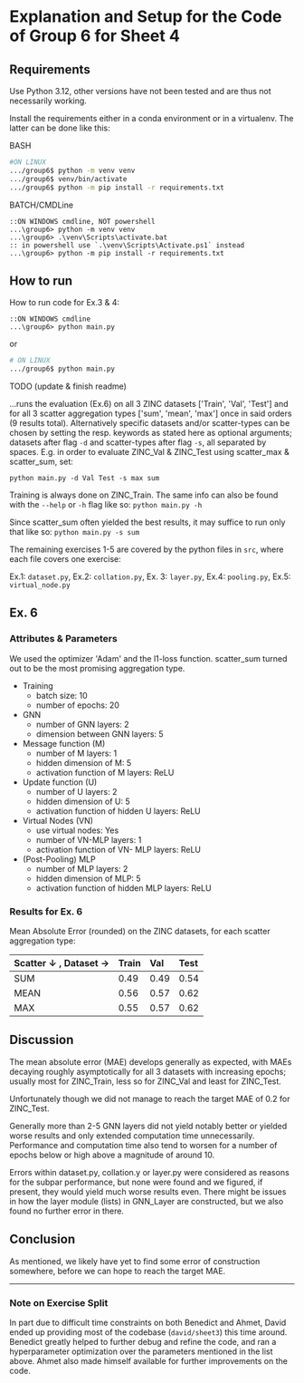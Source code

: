# Explanation and Setup for the Code of Group 6 for Sheet 4

## Requirements

Use Python 3.12, other versions have not been tested and are thus not necessarily working.

Install the requirements either in a conda environment or in a virtualenv. The latter can be done like this:

BASH

```bash
#ON LINUX
.../group6$ python -m venv venv
.../group6$ venv/bin/activate
.../group6$ python -m pip install -r requirements.txt
```

BATCH/CMDLine

```batch
::ON WINDOWS cmdline, NOT powershell
...\group6> python -m venv venv
...\group6> .\venv\Scripts\activate.bat
:: in powershell use `.\venv\Scripts\Activate.ps1` instead
...\group6> python -m pip install -r requirements.txt
```

## How to run

How to run code for Ex.3 & 4:

```batch
::ON WINDOWS cmdline
...\group6> python main.py
```

or

```bash
# ON LINUX
.../group6$ python main.py
```

TODO (update & finish readme)

...runs the evaluation (Ex.6) on all 3 ZINC datasets ['Train', 'Val', 'Test'] and for all 3 scatter aggregation types ['sum', 'mean', 'max'] once in said orders (9 results total). Alternatively specific datasets and/or scatter-types can be chosen by setting the resp. keywords as stated here as optional arguments; datasets after flag `-d` and scatter-types after flag `-s`, all separated by spaces. E.g. in order to evaluate ZINC_Val & ZINC_Test using scatter_max & scatter_sum, set:

`python main.py -d Val Test -s max sum`

Training is always done on ZINC_Train. The same info can also be found with the `--help` or `-h` flag like so: `python main.py -h`

Since scatter_sum often yielded the best results, it may suffice to run only that like so: `python main.py -s sum`

The remaining exercises 1-5 are covered by the python files in `src`, where each file covers one exercise:

Ex.1: `dataset.py`, Ex.2: `collation.py`, Ex. 3: `layer.py`, Ex.4: `pooling.py`, Ex.5: `virtual_node.py`


## Ex. 6

### Attributes & Parameters

We used the optimizer 'Adam' and the l1-loss function. scatter_sum turned out to be the most promising aggregation type.

- Training
    - batch size: 10
    - number of epochs: 20
- GNN
    - number of GNN layers: 2
    - dimension between GNN layers: 5
- Message function (M)
    - number of M layers: 1
    - hidden dimension of M: 5
    - activation function of M layers: ReLU
- Update function (U)
    - number of U layers: 2
    - hidden dimension of U: 5
    - activation function of hidden U layers: ReLU
- Virtual Nodes (VN)
    - use virtual nodes: Yes
    - number of VN-MLP layers: 1
    - activation function of VN- MLP layers: ReLU
- (Post-Pooling) MLP
    - number of MLP layers: 2
    - hidden dimension of MLP: 5
    - activation function of hidden MLP layers: ReLU

### Results for Ex. 6

Mean Absolute Error (rounded) on the ZINC datasets, for each scatter aggregation type:

| Scatter ↓ , Dataset → | Train | Val  | Test |
| :-------------------- | :---- | :--- | :--- |
| SUM                   |  0.49 | 0.49 | 0.54 |
| MEAN                  |  0.56 | 0.57 | 0.62 |
| MAX                   |  0.55 | 0.57 | 0.62 |


## Discussion

The mean absolute error (MAE) develops generally as expected, with MAEs decaying roughly asymptotically for all 3 datasets with increasing epochs; usually most for ZINC_Train, less so for ZINC_Val and least for ZINC_Test.

Unfortunately though we did not manage to reach the target MAE of 0.2 for ZINC_Test.

Generally more than 2-5 GNN layers did not yield notably better or yielded worse results and only extended computation time unnecessarily. Performance and computation time also tend to worsen for a number of epochs below or high above a magnitude of around 10.

Errors within dataset.py, collation.y or layer.py were considered as reasons for the subpar performance, but none were found and we figured, if present, they would yield much worse results even. There might be issues in how the layer module (lists) in GNN_Layer are constructed, but we also found no further error in there.


## Conclusion

As mentioned, we likely have yet to find some error of construction somewhere, before we can hope to reach the target MAE.

---

### Note on Exercise Split

In part due to difficult time constraints on both Benedict and Ahmet, David ended up providing most of the codebase (`david/sheet3`) this time around. Benedict greatly helped to further debug and refine the code, and ran a hyperparameter optimization over the parameters mentioned in the list above. Ahmet also made himself available for further improvements on the code.
